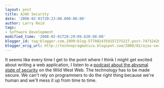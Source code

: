 ```yaml
---
layout: post
title: AJAX Security
date: '2008-02-01T20:23:00.000-08:00'
author: Larry Reid
tags:
- Software Development
modified_time: '2008-02-01T20:29:09.620-08:00'
blogger_id: tag:blogger.com,1999:blog-5778824359157275227.post-7473242628953663139
blogger_orig_url: http://technopragmatica.blogspot.com/2008/02/ajax-security.html
---
```


It seems like every time I get to the point where I think I might get
excited about writing a web application, I listen to a [podcast about
the abysmal state of security][1] on the Wild West Web. The technology
has to be made secure. We can't rely on programmers to do the right
thing because we're human and we'll mess it up from time to time.



[1]: http://www.itconversations.com/shows/detail3516.html
